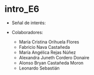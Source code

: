 # intro_E6

- Señal de interés: 

- Colaboradores:
  - María Cristina Orihuela Flores
  - Fabricio Nava Castañeda
  - María Angélica Rejas Núñez
  - Alexandra Juneth Cordero Donaire
  - Alonso Bryan Castañeda Moron
  - Leonardo Sebastián 
